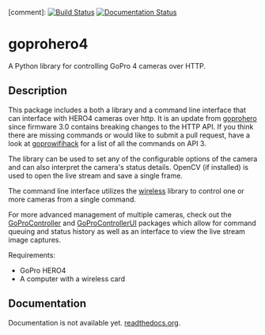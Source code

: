 [comment]: [![Build Status](https://travis-ci.org/joshvillbrandt/goprohero.svg?branch=master)](https://travis-ci.org/joshvillbrandt/goprohero) [![Documentation Status](https://readthedocs.org/projects/goprohero/badge/?version=latest)](http://goprohero.readthedocs.org/en/latest/)

# goprohero4

A Python library for controlling GoPro 4 cameras over HTTP.

## Description

This package includes a both a library and a command line interface that can interface with HERO4 cameras over http. It is an update from [goprohero](https://github.com/joshvillbrandt/goprohero) since firmware 3.0 contains breaking changes to the HTTP API. 
If you think there are missing commands or would like to submit a pull request, have a look at [goprowifihack](https://github.com/KonradIT/goprowifihack/blob/master/HERO4.md) for a list of all the commands on API 3.

The library can be used to set any of the configurable options of the camera and can also interpret the camera's status details. OpenCV (if installed) is used to open the live stream and save a single frame.

The command line interface utilizes the [wireless](https://github.com/joshvillbrandt/wireless) library to control one or more cameras from a single command.

For more advanced management of multiple cameras, check out the [GoProController](https://github.com/joshvillbrandt/GoProController) and [GoProControllerUI](https://github.com/joshvillbrandt/GoProControllerUI) packages which allow for command queuing and status history as well as an interface to view the live stream image captures. 

Requirements:

* GoPro HERO4
* A computer with a wireless card


## Documentation

Documentation is not available yet. [readthedocs.org](http://goprohero.readthedocs.org/en/latest/).
